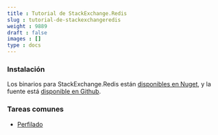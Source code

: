 ```yaml
---
title : Tutorial de StackExchange.Redis
slug : tutorial-de-stackexchangeredis
weight : 9889
draft : false
images : []
type : docs
---
```


### Instalación

Los binarios para StackExchange.Redis están [disponibles en Nuget][1], y la fuente está [disponible en Github][2].

[1]: https://www.nuget.org/packages/StackExchange.Redis/
[2]: https://github.com/StackExchange/StackExchange.Redis

### Tareas comunes

- [Perfilado](https://www.wikiod.com/es/stackexchange-redis/perfilado)

